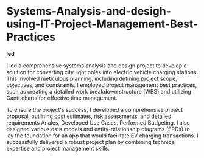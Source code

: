 # Systems-Analysis-and-desigh-using-IT-Project-Management-Best-Practices

**led**

I led a comprehensive systems analysis and design project to develop a solution for converting city light poles into electric vehicle charging stations. This involved meticulous planning, including defining project scope, objectives, and constraints. I employed project management best practices, such as creating a detailed work breakdown structure (WBS) and utilizing Gantt charts for effective time management.

To ensure the project's success, I developed a comprehensive project proposal, outlining cost estimates, risk assessments, and detailed requirements Anales, Developed  Use Cases. Performed Budgeting. I also designed various data models and entity-relationship diagrams (ERDs) to lay the foundation for an app that would facilitate EV charging transactions. I successfully delivered a robust project plan by combining technical expertise and project management skills.
